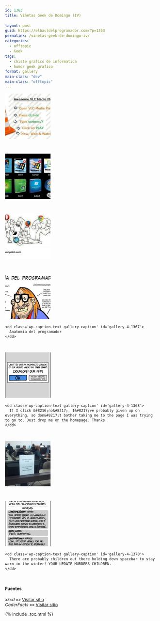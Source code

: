 ```yaml
---
id: 1363
title: Viñetas Geek de Domingo (IV)

layout: post
guid: https://elbauldelprogramador.com/?p=1363
permalink: /vinetas-geek-de-domingo-iv/
categories:
  - offtopic
  - Geek
tags:
  - chiste grafico de informatica
  - humor geek grafico
format: gallery
main-class: "dev"
main-class: "offtopic"
---
```

 

<div id='gallery-4' class='gallery galleryid-1363 gallery-columns-1 gallery-size-thumbnail'>
  <dl class='gallery-item'>
    <dt class='gallery-icon landscape'>
      <a href='https://elbauldelprogramador.com/vinetas-geek-de-domingo-iv/11347_479523378763212_1956723049_n/'><img  src="/assets/img/2013/02/11347_479523378763212_1956723049_n-150x150.jpg" class="attachment-thumbnail" alt="VLC Mindblow" /></a>
    </dt>
  </dl>
  
  <br style="clear: both" />
  
  <dl class='gallery-item'>
    <dt class='gallery-icon landscape'>
      <a href='https://elbauldelprogramador.com/vinetas-geek-de-domingo-iv/529697_476113399118784_1521155356_n/'><img  src="/assets/img/2013/02/529697_476113399118784_1521155356_n-150x150.jpg" class="attachment-thumbnail" alt="Versiones de Windows" /></a>
    </dt>
  </dl>
  
  <br style="clear: both" />
  
  <dl class='gallery-item'>
    <dt class='gallery-icon landscape'>
      <a href='https://elbauldelprogramador.com/vinetas-geek-de-domingo-iv/551412_498233350223657_1924845466_n/'><img  src="/assets/img/2013/02/551412_498233350223657_1924845466_n-150x150.jpg" class="attachment-thumbnail" alt="NAvegadores web" /></a>
    </dt>
  </dl>
  
  <br style="clear: both" />
  
  <dl class='gallery-item'>
    <dt class='gallery-icon landscape'>
      <a href='https://elbauldelprogramador.com/vinetas-geek-de-domingo-iv/anaprog/'><img  src="/assets/img/2013/02/anaprog-150x150.jpg" class="attachment-thumbnail" alt="Anatomia del programador" aria-describedby="gallery-4-1367" /></a>
    </dt>
    
    <dd class='wp-caption-text gallery-caption' id='gallery-4-1367'>
      Anatomia del programador
    </dd>
  </dl>
  
  <br style="clear: both" />
  
  <dl class='gallery-item'>
    <dt class='gallery-icon portrait'>
      <a href='https://elbauldelprogramador.com/vinetas-geek-de-domingo-iv/app-if-i-click-no-ive-probably-given-up-on-everything-so-dont-bother-taking-me-to-the-page-i-was-trying-to-go-to-just-drop-me-on-the-homepage-thanks/'><img  src="/assets/img/2013/02/app-If-I-click-no-Ive-probably-given-up-on-everything-so-dont-bother-taking-me-to-the-page-I-was-trying-to-go-to.-Just-drop-me-on-the-homepage.-Thanks.-150x150.png" class="attachment-thumbnail" alt="If I click &#039;no&#039;, I&#039;ve probably given up on everything, so don&#039;t bother taking me to the page I was trying to go to. Just drop me on the homepage. Thanks." aria-describedby="gallery-4-1368" /></a>
    </dt>
    
    <dd class='wp-caption-text gallery-caption' id='gallery-4-1368'>
      If I click &#8216;no&#8217;, I&#8217;ve probably given up on everything, so don&#8217;t bother taking me to the page I was trying to go to. Just drop me on the homepage. Thanks.
    </dd>
  </dl>
  
  <br style="clear: both" />
  
  <dl class='gallery-item'>
    <dt class='gallery-icon portrait'>
      <a href='https://elbauldelprogramador.com/vinetas-geek-de-domingo-iv/codefacts/'><img  src="/assets/img/2013/02/CodeFacts-150x150.jpg" class="attachment-thumbnail" alt="CodeFacts" /></a>
    </dt>
  </dl>
  
  <br style="clear: both" />
  
  <dl class='gallery-item'>
    <dt class='gallery-icon portrait'>
      <a href='https://elbauldelprogramador.com/vinetas-geek-de-domingo-iv/workflow-there-are-probably-children-out-there-holding-down-spacebar-to-stay-warm-in-the-winter-your-update-murders-children/'><img  src="/assets/img/2013/02/workflow-There-are-probably-children-out-there-holding-down-spacebar-to-stay-warm-in-the-winter-YOUR-UPDATE-MURDERS-CHILDREN.--150x150.png" class="attachment-thumbnail" alt="There are probably children out there holding down spacebar to stay warm in the winter! YOUR UPDATE MURDERS CHILDREN.-" aria-describedby="gallery-4-1370" /></a>
    </dt>
    
    <dd class='wp-caption-text gallery-caption' id='gallery-4-1370'>
      There are probably children out there holding down spacebar to stay warm in the winter! YOUR UPDATE MURDERS CHILDREN.-
    </dd>
  </dl>
  
  <br style="clear: both" />
</div>

#### Fuentes

*xkcd* »» <a href="http://xkcd.com" target="_blank">Visitar sitio</a>  
*CoderFacts* »» <a href="http://coderfacts.com/" target="_blank">Visitar sitio</a>



{% include _toc.html %}
